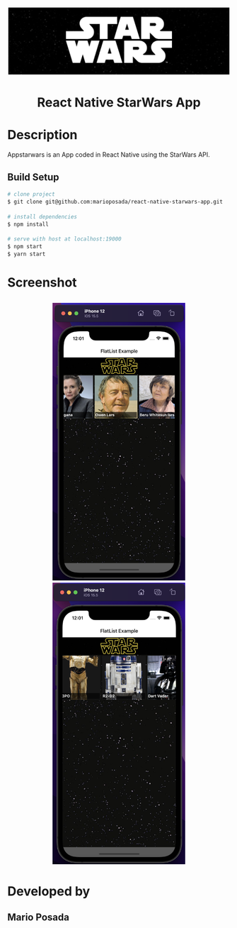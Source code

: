 <h1 align="center"> <img width="500" src="https://github.com/marioposada/assets/blob/main/starwars/header.png" /> </h1>
<h1 align="center">  React Native StarWars App  </h1>

# Description
Appstarwars is an App coded in React Native using the StarWars API.

## Build Setup

``` bash
# clone project
$ git clone git@github.com:marioposada/react-native-starwars-app.git

# install dependencies
$ npm install

# serve with host at localhost:19000
$ npm start
$ yarn start
```
# Screenshot
<h2 align="center"> <img width="300" src="https://github.com/marioposada/assets/blob/main/starwars/imagen1.png" /> <img width="300" src="https://github.com/marioposada/assets/blob/main/starwars/Imagen2.png" /></h2>
                       
                       
# Developed by 
## Mario Posada
